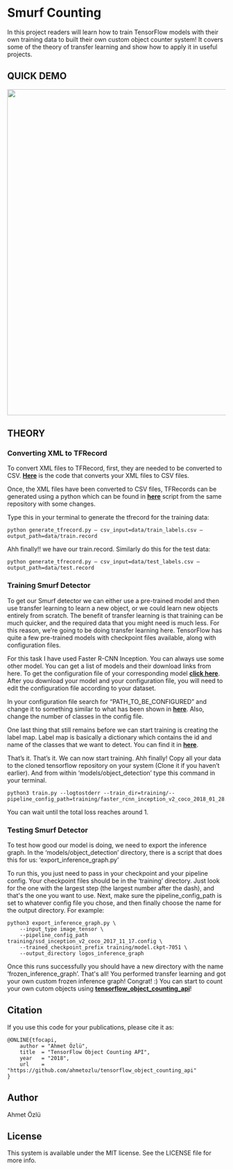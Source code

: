 # Smurf Counting

In this project readers will learn how to train TensorFlow models with their own training data to built their own custom object counter system! It covers some of the theory of transfer learning and show how to apply it in useful projects.

## QUICK DEMO

<p align="center">
  <img src="https://user-images.githubusercontent.com/22610163/62861574-9d6e0080-bd0c-11e9-9e38-b63226df8aa1.gif" | width=750>
</p>

## THEORY

### Converting XML to TFRecord

To convert XML files to TFRecord, first, they are needed to be converted to CSV. [**Here**](https://github.com/ahmetozlu/tensorflow_object_counting_api/blob/master/smurf_counter_training/xml_to_csv.py) is the code that converts your XML files to CSV files.

Once, the XML files have been converted to CSV files, TFRecords can be generated using a python which can be found in [**here**](https://github.com/ahmetozlu/tensorflow_object_counting_api/blob/master/smurf_counter_training/generate_tfrecord.py) script from the same repository with some changes.

Type this in your terminal to generate the tfrecord for the training data:

    python generate_tfrecord.py — csv_input=data/train_labels.csv — output_path=data/train.record

Ahh finally!! we have our train.record. Similarly do this for the test data:

    python generate_tfrecord.py — csv_input=data/test_labels.csv — output_path=data/test.record

### Training Smurf Detector

To get our Smurf detector we can either use a pre-trained model and then use transfer learning to learn a new object, or we could learn new objects entirely from scratch. The benefit of transfer learning is that training can be much quicker, and the required data that you might need is much less. For this reason, we’re going to be doing transfer learning here. TensorFlow has quite a few pre-trained models with checkpoint files available, along with configuration files.

For this task I have used Faster R-CNN Inception. You can always use some other model. You can get a list of models and their download links from here. To get the configuration file of your corresponding model [**click here**](https://github.com/tensorflow/models/blob/master/research/object_detection/g3doc/detection_model_zoo.md). After you download your model and your configuration file, you will need to edit the configuration file according to your dataset.

In your configuration file search for “PATH_TO_BE_CONFIGURED” and change it to something similar to what has been shown in [**here**](https://github.com/ahmetozlu/tensorflow_object_counting_api/blob/master/smurf_counter_training/legacy/training/faster_rcnn_inception_v2_coco.config). Also, change the number of classes in the config file.

One last thing that still remains before we can start training is creating the label map. Label map is basically a dictionary which contains the id and name of the classes that we want to detect. You can find it in [**here**](https://github.com/ahmetozlu/tensorflow_object_counting_api/blob/master/smurf_counter_training/legacy/training/detection.pbtxt).

That’s it. That’s it. We can now start training. Ahh finally!
Copy all your data to the cloned tensorflow repository on your system (Clone it if you haven’t earlier). And from within ‘models/object_detection’ type this command in your terminal.

    python3 train.py --logtostderr --train_dir=training/--pipeline_config_path=training/faster_rcnn_inception_v2_coco_2018_01_28.config

You can wait until the total loss reaches around 1.

### Testing Smurf Detector

To test how good our model is doing, we need to export the inference graph. In the ‘models/object_detection’ directory, there is a script that does this for us: ‘export_inference_graph.py’

To run this, you just need to pass in your checkpoint and your pipeline config. Your checkpoint files should be in the ‘training’ directory. Just look for the one with the largest step (the largest number after the dash), and that's the one you want to use. Next, make sure the pipeline_config_path is set to whatever config file you chose, and then finally choose the name for the output directory. For example:

    python3 export_inference_graph.py \
        --input_type image_tensor \
        --pipeline_config_path training/ssd_inception_v2_coco_2017_11_17.config \
        --trained_checkpoint_prefix training/model.ckpt-7051 \
        --output_directory logos_inference_graph

Once this runs successfully you should have a new directory with the name ‘frozen_inference_graph’. That's all! You performed transfer learning and got your own custom frozen inference graph! Congrat! :) You can start to count your own cutom objects using [**tensorflow_object_counting_api**](https://github.com/ahmetozlu/tensorflow_object_counting_api)!

## Citation
If you use this code for your publications, please cite it as:

    @ONLINE{tfocapi,
        author = "Ahmet Özlü",
        title  = "TensorFlow Object Counting API",
        year   = "2018",
        url    = "https://github.com/ahmetozlu/tensorflow_object_counting_api"
    }

## Author
Ahmet Özlü

## License
This system is available under the MIT license. See the LICENSE file for more info.

